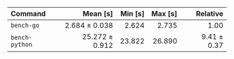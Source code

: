 | Command | Mean [s] | Min [s] | Max [s] | Relative |
|:---|---:|---:|---:|---:|
| `bench-go` | 2.684 ± 0.038 | 2.624 | 2.735 | 1.00 |
| `bench-python` | 25.272 ± 0.912 | 23.822 | 26.890 | 9.41 ± 0.37 |
